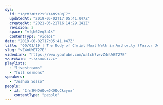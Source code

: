 ```yaml
---
sys:
  id: "1qzM34Otr2x5K4eNSz0qT7"
  updatedAt: "2019-06-02T17:05:41.047Z"
  createdAt: "2021-03-21T16:14:29.241Z"
  revision: 2
  space: "vfgh62eq5a4k"
  contentType: "videos"
date: "2019-06-02T17:05:41.047Z"
title: "06/02/19 | The Body of Christ Must Walk in Authority (Pastor Joshua Sosso)"
slug: "vZ4nUWET27E"
videoLink: "https://www.youtube.com/watch?v=vZ4nUWET27E"
YoutubeID: "vZ4nUWET27E"
playlists:
  - "livestreams"
  - "full sermons"
speakers:
  - "Joshua Sosso"
people:
  - id: "2fn2KHOWEow0K6EqCkaywa"
    contentType: "people"
---
```

